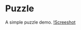 # Puzzle
A simple puzzle demo.
[!Screeshot](https://github.com/Azure0Sky/Puzzle/blob/master/img/demo.jpg)

